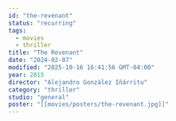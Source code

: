 ```yaml
---
id: "the-revenant"
status: "recurring"
tags:
  - movies
  - thriller
title: "The Revenant"
date: "2024-02-07"
modified: "2025-10-16 16:41:56 GMT-04:00"
year: 2015
director: "Alejandro González Iñárritu"
category: "thriller"
studio: "general"
poster: "[[movies/posters/the-revenant.jpg]]"
---
```

